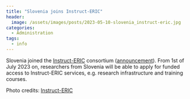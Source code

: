 ```yaml
---
title: "Slovenia joins Instruct-ERIC"
header:
  image: /assets/images/posts/2023-05-10-slovenia_instruct-eric.jpg
categories:
  - Administration
tags:
  - info
---
```


Slovenia joined the [Instruct-ERIC](https://instruct-eric.org/) consortium ([announcement](https://instruct-eric.org/news/instruct-eric-new-members---greece-and-slovenia/)). From 1st of July 2023 on, researchers from Slovenia will be able to apply for funded access to Instruct-ERIC services, e.g. research infrastructure and training courses.

Photo credits: [Instruct-ERIC](https://instruct-eric.org/)